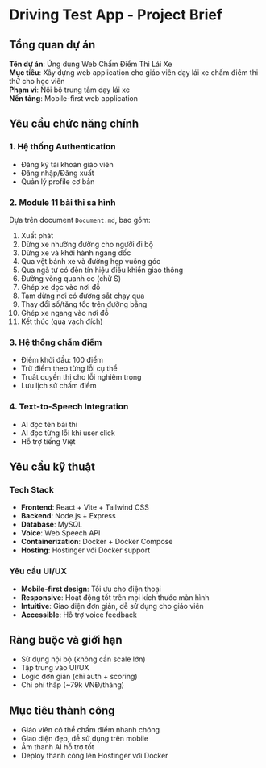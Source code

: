 # Driving Test App - Project Brief

## Tổng quan dự án
**Tên dự án**: Ứng dụng Web Chấm Điểm Thi Lái Xe  
**Mục tiêu**: Xây dựng web application cho giáo viên dạy lái xe chấm điểm thi thử cho học viên  
**Phạm vi**: Nội bộ trung tâm dạy lái xe  
**Nền tảng**: Mobile-first web application  

## Yêu cầu chức năng chính

### 1. Hệ thống Authentication
- Đăng ký tài khoản giáo viên
- Đăng nhập/Đăng xuất
- Quản lý profile cơ bản

### 2. Module 11 bài thi sa hình
Dựa trên document `Document.md`, bao gồm:
1. Xuất phát
2. Dừng xe nhường đường cho người đi bộ
3. Dừng xe và khởi hành ngang dốc
4. Qua vệt bánh xe và đường hẹp vuông góc
5. Qua ngã tư có đèn tín hiệu điều khiển giao thông
6. Đường vòng quanh co (chữ S)
7. Ghép xe dọc vào nơi đỗ
8. Tạm dừng nơi có đường sắt chạy qua
9. Thay đổi số/tăng tốc trên đường bằng
10. Ghép xe ngang vào nơi đỗ
11. Kết thúc (qua vạch đích)

### 3. Hệ thống chấm điểm
- Điểm khởi đầu: 100 điểm
- Trừ điểm theo từng lỗi cụ thể
- Truất quyền thi cho lỗi nghiêm trọng
- Lưu lịch sử chấm điểm

### 4. Text-to-Speech Integration
- AI đọc tên bài thi
- AI đọc từng lỗi khi user click
- Hỗ trợ tiếng Việt

## Yêu cầu kỹ thuật

### Tech Stack
- **Frontend**: React + Vite + Tailwind CSS
- **Backend**: Node.js + Express
- **Database**: MySQL
- **Voice**: Web Speech API
- **Containerization**: Docker + Docker Compose
- **Hosting**: Hostinger với Docker support

### Yêu cầu UI/UX
- **Mobile-first design**: Tối ưu cho điện thoại
- **Responsive**: Hoạt động tốt trên mọi kích thước màn hình
- **Intuitive**: Giao diện đơn giản, dễ sử dụng cho giáo viên
- **Accessible**: Hỗ trợ voice feedback

## Ràng buộc và giới hạn
- Sử dụng nội bộ (không cần scale lớn)
- Tập trung vào UI/UX
- Logic đơn giản (chỉ auth + scoring)
- Chi phí thấp (~79k VNĐ/tháng)

## Mục tiêu thành công
- Giáo viên có thể chấm điểm nhanh chóng
- Giao diện đẹp, dễ sử dụng trên mobile
- Âm thanh AI hỗ trợ tốt
- Deploy thành công lên Hostinger với Docker